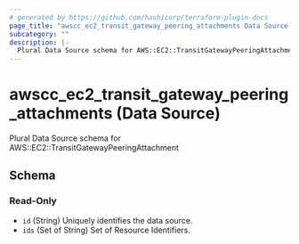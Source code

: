 ```yaml
---
# generated by https://github.com/hashicorp/terraform-plugin-docs
page_title: "awscc_ec2_transit_gateway_peering_attachments Data Source - terraform-provider-awscc"
subcategory: ""
description: |-
  Plural Data Source schema for AWS::EC2::TransitGatewayPeeringAttachment
---
```


# awscc_ec2_transit_gateway_peering_attachments (Data Source)

Plural Data Source schema for AWS::EC2::TransitGatewayPeeringAttachment



<!-- schema generated by tfplugindocs -->
## Schema

### Read-Only

- `id` (String) Uniquely identifies the data source.
- `ids` (Set of String) Set of Resource Identifiers.


